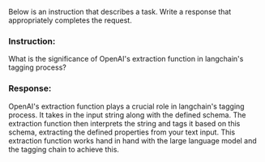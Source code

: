 Below is an instruction that describes a task. Write a response that appropriately completes the request.

### Instruction:
What is the significance of OpenAI's extraction function in langchain's tagging process?

### Response:
OpenAI's extraction function plays a crucial role in langchain's tagging process. It takes in the input string along with the defined schema. The extraction function then interprets the string and tags it based on this schema, extracting the defined properties from your text input. This extraction function works hand in hand with the large language model and the tagging chain to achieve this.
